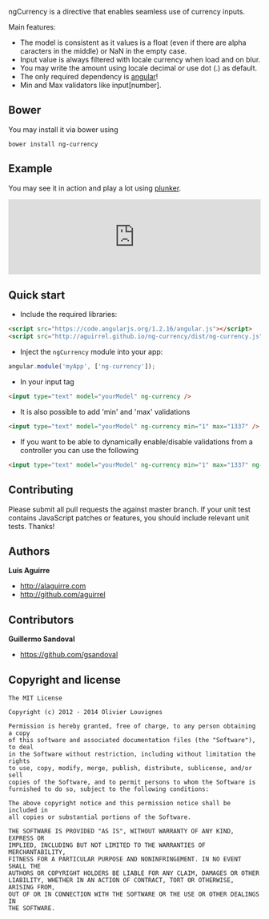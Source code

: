 ngCurrency is a directive that enables seamless use of currency inputs.  

Main features:

* The model is consistent as it values is a float (even if there are alpha caracters in the middle) or NaN in the empty case.
* Input value is always filtered with locale currency when load and on blur.
* You may write the amount using locale decimal or use dot (.) as default.
* The only required dependency is [angular](https://github.com/angular/angular.js)!
* Min and Max validators like input[number].

## Bower

You may install it via bower using

`bower install ng-currency`

## Example

You may see it in action and play a lot using [plunker](http://plnkr.co/edit/u9mJqDH8UpwxDnOv8gZL?p=preview).

<iframe width="100%" src="http://embed.plnkr.co/u9mJqDH8UpwxDnOv8gZL/preview" frameborder="0" allowfullscreen></iframe>

## Quick start

+ Include the required libraries:

>
``` html
<script src="https://code.angularjs.org/1.2.16/angular.js"></script>
<script src="http://aguirrel.github.io/ng-currency/dist/ng-currency.js"></script>
```

+ Inject the `ngCurrency` module into your app:

>
``` JavaScript
angular.module('myApp', ['ng-currency']);
```

+ In your input tag

>
``` html
<input type="text" model="yourModel" ng-currency />
```

+ It is also possible to add 'min' and 'max' validations

>
``` html
<input type="text" model="yourModel" ng-currency min="1" max="1337" />
```

+ If you want to be able to dynamically enable/disable validations from a controller you can use the following

>
``` html
<input type="text" model="yourModel" ng-currency min="1" max="1337" ng-required="isValidationEnabled" />
```

## Contributing

Please submit all pull requests the against master branch. If your unit test contains JavaScript patches or features, you should include relevant unit tests. Thanks!



## Authors

**Luis Aguirre**

+ http://alaguirre.com
+ http://github.com/aguirrel

## Contributors

**Guillermo Sandoval**

+ https://github.com/gsandoval


## Copyright and license

	The MIT License

	Copyright (c) 2012 - 2014 Olivier Louvignes

	Permission is hereby granted, free of charge, to any person obtaining a copy
	of this software and associated documentation files (the "Software"), to deal
	in the Software without restriction, including without limitation the rights
	to use, copy, modify, merge, publish, distribute, sublicense, and/or sell
	copies of the Software, and to permit persons to whom the Software is
	furnished to do so, subject to the following conditions:

	The above copyright notice and this permission notice shall be included in
	all copies or substantial portions of the Software.

	THE SOFTWARE IS PROVIDED "AS IS", WITHOUT WARRANTY OF ANY KIND, EXPRESS OR
	IMPLIED, INCLUDING BUT NOT LIMITED TO THE WARRANTIES OF MERCHANTABILITY,
	FITNESS FOR A PARTICULAR PURPOSE AND NONINFRINGEMENT. IN NO EVENT SHALL THE
	AUTHORS OR COPYRIGHT HOLDERS BE LIABLE FOR ANY CLAIM, DAMAGES OR OTHER
	LIABILITY, WHETHER IN AN ACTION OF CONTRACT, TORT OR OTHERWISE, ARISING FROM,
	OUT OF OR IN CONNECTION WITH THE SOFTWARE OR THE USE OR OTHER DEALINGS IN
	THE SOFTWARE.
